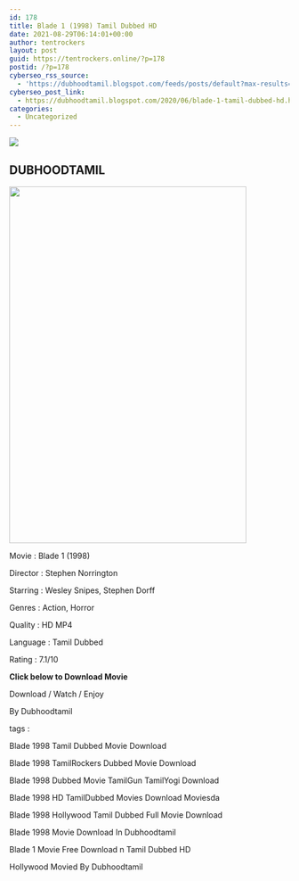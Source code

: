 ```yaml
---
id: 178
title: Blade 1 (1998) Tamil Dubbed HD
date: 2021-08-29T06:14:01+00:00
author: tentrockers
layout: post
guid: https://tentrockers.online/?p=178
postid: /?p=178
cyberseo_rss_source:
  - 'https://dubhoodtamil.blogspot.com/feeds/posts/default?max-results=150&start-index=301'
cyberseo_post_link:
  - https://dubhoodtamil.blogspot.com/2020/06/blade-1-tamil-dubbed-hd.html
categories:
  - Uncategorized
---
```

<div class="media_block">
  <img src="https://1.bp.blogspot.com/-8QTG8hMDtfs/XtdrPv5bP7I/AAAAAAAABXo/Db06Bq3irNMEo99wcVkJGkdpdb6c4s_jwCNcBGAsYHQ/s72-c/k.jpg" class="media_thumbnail" />
</div>

<div dir="ltr" trbidi="on" readability="25.979381443299">
  <h2>
    <span>DUBHOODTAMIL</span>
  </h2>
  
  <div class="separator">
    <a href="https://1.bp.blogspot.com/-8QTG8hMDtfs/XtdrPv5bP7I/AAAAAAAABXo/Db06Bq3irNMEo99wcVkJGkdpdb6c4s_jwCNcBGAsYHQ/s1600/k.jpg" imageanchor="1"><img loading="lazy" border="0" data-original-height="512" data-original-width="342" height="640" src="https://1.bp.blogspot.com/-8QTG8hMDtfs/XtdrPv5bP7I/AAAAAAAABXo/Db06Bq3irNMEo99wcVkJGkdpdb6c4s_jwCNcBGAsYHQ/s640/k.jpg" width="426" /></a>
  </div>
  
  <p>
    <span>Movie<span> </span>:<span> </span>Blade 1 (1998)</span>
  </p>
  
  <p>
    <span>Director<span> </span>:<span> </span>Stephen Norrington</span>
  </p>
  
  <p>
    <span>Starring<span> </span>:<span> </span>Wesley Snipes, Stephen Dorff</span>
  </p>
  
  <p>
    <span>Genres<span> </span>:<span> </span>Action, Horror</span>
  </p>
  
  <p>
    <span>Quality<span> </span>:<span> </span>HD MP4</span>
  </p>
  
  <p>
    <span>Language<span> </span>:<span> </span>Tamil Dubbed</span>
  </p>
  
  <p>
    <span>Rating<span> </span>:<span> </span>7.1/10</span>
  </p>
  
  <p>
    <span><b>Click below to Download Movie</b></span>
  </p>
  
  <p>
    <span>Download / Watch / Enjoy</span>
  </p>
  
  <p>
    <span>By Dubhoodtamil</span>
  </p>
  
  <p>
    <span>tags :</span>
  </p>
  
  <p>
    <span>Blade 1998 Tamil Dubbed Movie Download</span>
  </p>
  
  <p>
    <span>Blade 1998 TamilRockers Dubbed Movie Download</span>
  </p>
  
  <p>
    <span>Blade 1998 Dubbed Movie TamilGun TamilYogi Download</span>
  </p>
  
  <p>
    <span>Blade 1998 HD TamilDubbed Movies Download Moviesda</span>
  </p>
  
  <p>
    <span>Blade 1998 Hollywood Tamil Dubbed Full Movie Download</span>
  </p>
  
  <p>
    <span>Blade 1998 Movie Download In Dubhoodtamil</span>
  </p>
  
  <p>
    <span>Blade 1 Movie Free Download n Tamil Dubbed HD</span>
  </p>
  
  <p>
    <span>Hollywood Movied By Dubhoodtamil</span>
  </p></p>
</div>